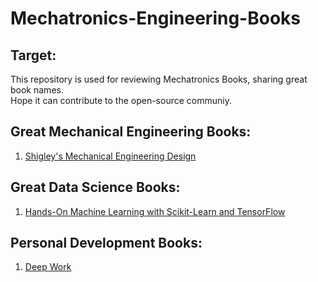 # Mechatronics-Engineering-Books

## Target:

This repository is used for reviewing Mechatronics Books, sharing great book names.  
Hope it can contribute to the open-source communiy.

## Great Mechanical Engineering Books:

1. [Shigley's Mechanical Engineering Design](https://www.academia.edu/22020828/Shigleys_Mechanical_Engineering_Design_9th_Edition)

## Great Data Science Books:

1. [Hands-On Machine Learning with Scikit-Learn and TensorFlow](https://www.oreilly.com/library/view/hands-on-machine-learning/9781491962282/)

## Personal Development Books:

1. [Deep Work](https://www.calnewport.com/books/deep-work/)
